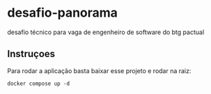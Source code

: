 # desafio-panorama
desafio técnico para vaga de engenheiro de software do btg pactual
## Instruçoes
Para rodar a aplicação basta baixar esse projeto e rodar na raiz:
```
docker compose up -d
```




